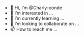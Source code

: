 - 👋 Hi, I’m @Charly-conde
- 👀 I’m interested in ...
- 🌱 I’m currently learning ...
- 💞️ I’m looking to collaborate on ...
- 📫 How to reach me ...

<!---
Charly-conde/Charly-conde is a ✨ special ✨ repository because its `README.md` (this file) appears on your GitHub profile.
You can click the Preview link to take a look at your changes.
--->
